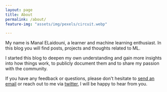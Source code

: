 ```yaml
---
layout: page
title: About
permalink: /about/
feature-img: "assets/img/pexels/circuit.webp"

---
```

My name is Manal ELaidouni, a learner and machine learning enthusiast. In this blog you will find posts, projects and thoughts related to ML.

I started this blog to deepen my own understanding and gain more insights into how things work, to publicly document them and to share my passion with the community.

If you have any feedback or questions, please don't hesitate to <a href="mailto:mm.elaidouni@gmail.com"> send an email</a> or reach out to me via <a href="https://twitter.com/MElaidouni">twitter</a>, I will be happy to hear from you.
